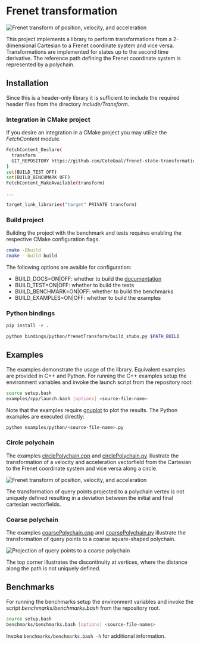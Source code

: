 # Frenet transformation

![Frenet transform of position, velocity, and acceleration](docs/media/circlePolychain.png)

This project implements a library to perform transformations from a 2-dimensional Cartesian to a Frenet coordinate system and vice versa.
Transformations are implemented for states up to the second time derivative.
The reference path defining the Frenet coordinate system is represented by a polychain.

## Installation

Since this is a header-only library it is sufficient to include the required header files from the directory *include/Transform*.

### Integration in CMake project

If you desire an integration in a CMake project you may utilize the *FetchContent* module.

```bash
FetchContent_Declare(
  transform
  GIT_REPOSITORY https://github.com/CoteGoal/frenet-state-transformation
)
set(BUILD_TEST OFF)
set(BUILD_BENCHMARK OFF)
FetchContent_MakeAvailable(transform)

...

target_link_libraries("target" PRIVATE transform)
```

### Build project

Building the project with the benchmark and tests requires enabling the respective CMake configuration flags.

```bash
cmake -Bbuild
cmake --build build
```

The following options are avaible for configuration:
- BUILD_DOCS=ON|OFF: whether to build the [documentation](build/docs/html/index.html)
- BUILD_TEST=ON|OFF: whether to build the tests
- BUILD_BENCHMARK=ON|OFF: whether to build the benchmarks
- BUILD_EXAMPLES=ON|OFF: whether to build the examples

### Python bindings

```bash
pip install -e .
```

```bash
python bindings/python/frenetTransform/build_stubs.py $PATH_BUILD
```

## Examples

The examples demonstrate the usage of the library.
Equivalent examples are provided in C++ and Python.
For running the C++ examples setup the environment variables and invoke the launch script from the repository root:

```bash
source setup.bash
examples/cpp/launch.bash [options] <source-file-name>
```

Note that the examples require [gnuplot](http://gnuplot.info/) to plot the results.
The Python examples are executed directly:

```bash
python examples/python/<source-file-name>.py
```

### Circle polychain

The examples [circlePolychain.cpp](examples/cpp/circlePolychain.cpp) and [circlePolychain.py](examples/cpp/circlePolychain.py) illustrate the transformation of a velocity and acceleration vectorfield from the Cartesian to the Frenet coordinate system and vice versa along a circle.

![Frenet transform of position, velocity, and acceleration](docs/media/circlePolychain.png)

The transformation of query points projected to a polychain vertex is not uniquely defined resulting in a deviation between the initial and final cartesian vectorfields.

### Coarse polychain

The examples [coarsePolychain.cpp](examples/cpp/coarsePolychain.cpp) and [coarsePolychain.py](examples/python/coarsePolychain.py) illustrate the transformation of query points to a coarse square-shaped polychain.

![Projection of query points to a coarse polychain](docs/media/coarsePolychain.png)

The top corner illustrates the discontinuity at vertices, where the distance along the path is not uniquely defined.

## Benchmarks

For running the benchmarks setup the environment variables and invoke the script *benchmarks/benchmarks.bash* from the repository root.

```bash
source setup.bash
benchmarks/benchmarks.bash [options] <source-file-names>
```

Invoke `benchmarks/benchmarks.bash -h` for additional information.
